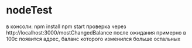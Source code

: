 # nodeTest
в консоли:  npm install 
            npm start
проверка через http://localhost:3000/mostChangedBalance
после ожидания примерно в 100с появится адрес, баланс которого изменился больше остальных 
